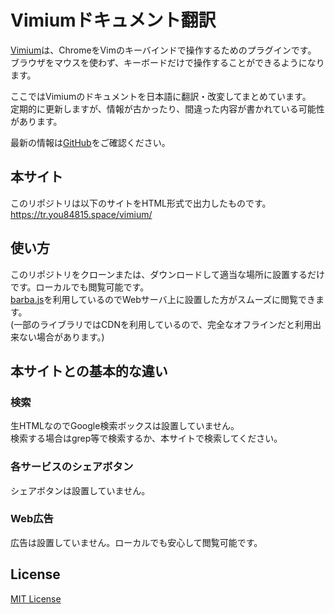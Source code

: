 # Vimiumドキュメント翻訳
[Vimium](https://github.com/philc/vimium)は、ChromeをVimのキーバインドで操作するためのプラグインです。  
ブラウザをマウスを使わず、キーボードだけで操作することができるようになります。

ここではVimiumのドキュメントを日本語に翻訳・改変してまとめています。  
定期的に更新しますが、情報が古かったり、間違った内容が書かれている可能性があります。

最新の情報は[GitHub](https://github.com/philc/vimium)をご確認ください。

## 本サイト
このリポジトリは以下のサイトをHTML形式で出力したものです。  
https://tr.you84815.space/vimium/

## 使い方
このリポジトリをクローンまたは、ダウンロードして適当な場所に設置するだけです。ローカルでも閲覧可能です。  
[barba.js](https://barba.js.org/)を利用しているのでWebサーバ上に設置した方がスムーズに閲覧できます。  
(一部のライブラリではCDNを利用しているので、完全なオフラインだと利用出来ない場合があります。)

## 本サイトとの基本的な違い
### 検索
生HTMLなのでGoogle検索ボックスは設置していません。  
検索する場合はgrep等で検索するか、本サイトで検索してください。

### 各サービスのシェアボタン
シェアボタンは設置していません。

### Web広告
広告は設置していません。ローカルでも安心して閲覧可能です。

## License
[MIT License](LICENSE)

